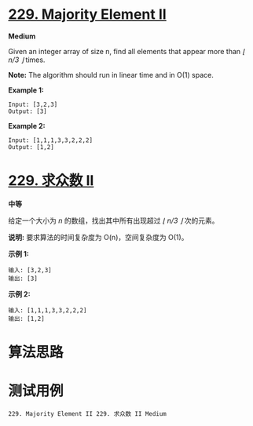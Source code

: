 # [229. Majority Element II][enTitle]

**Medium**

Given an integer array of size n, find all elements that appear more than  *⌊ n/3 ⌋*  times.

**Note:** The algorithm should run in linear time and in O(1) space.

**Example 1:** 

```
Input: [3,2,3]
Output: [3]
```

**Example 2:** 

```
Input: [1,1,1,3,3,2,2,2]
Output: [1,2]
```


# [229. 求众数 II][cnTitle]

**中等**

给定一个大小为  *n* 的数组，找出其中所有出现超过  *⌊ n/3 ⌋*  次的元素。

**说明:** 要求算法的时间复杂度为 O(n)，空间复杂度为 O(1)。

**示例 1:** 

```
输入: [3,2,3]
输出: [3]
```

**示例 2:** 

```
输入: [1,1,1,3,3,2,2,2]
输出: [1,2]
```




# 算法思路

# 测试用例
```
229. Majority Element II 229. 求众数 II Medium
```

[enTitle]: https://leetcode.com/problems/majority-element-ii/
[cnTitle]: https://leetcode-cn.com/problems/majority-element-ii/
